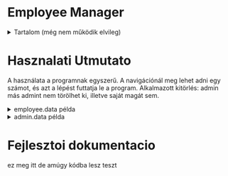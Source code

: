 # Employee Manager
<details>
    <summary>Tartalom (még nem működik elvileg)</summary>
    - [Használati útmutató](#hasznalati-utmutato) <- ezek meglehetősen nem mműködnek 
    - [Fejlesztői dokumentáció](#fejlesztoi-dokumentacio) <- majd ki kéne venni a detailsbol
</details>
    
# Hasznalati Utmutato
A használata a programnak egyszerű. A navigációnál meg lehet adni egy számot, és azt a lépést
futtatja le a program. 
Alkalmazott kitörlés: admin más admint nem törölhet ki, illetve saját magát sem.

<details>
    <summary>employee.data példa</summary>
    0;Tuner Jóska;2009/01/09;06209991234;Főcigány;igen
    1;Kókány Péter;2010/04/20;06301353642;Takarító;nem
    2;Varánusz Péter;1999/09/09;06301234567;Főnök;nem
    3;Elo Mus;2001/09/11;06995326172;Biztonságiőr;igen
    4;Kalányos Frodo;1999/01/01;06709991234;Pénzes ember;nem
</details>
<details>
    <summary>admin.data példa</summary>
    0;jelszo123
    3;password123
</details>

# Fejlesztoi dokumentacio
ez meg itt de amúgy kódba lesz
teszt
